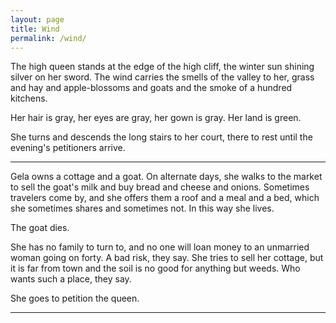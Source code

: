 ```yaml
---
layout: page
title: Wind
permalink: /wind/
---
```


The high queen stands at the edge of the high cliff, the winter sun shining silver on her sword. The wind carries the smells of the valley to her, grass and hay and apple-blossoms and goats and the smoke of a hundred kitchens.

Her hair is gray, her eyes are gray, her gown is gray. Her land is green.

She turns and descends the long stairs to her court, there to rest until the evening's petitioners arrive.

---

Gela owns a cottage and a goat. On alternate days, she walks to the market to sell the goat's milk and buy bread and cheese and onions. Sometimes travelers come by, and she offers them a roof and a meal and a bed, which she sometimes shares and sometimes not. In this way she lives.

The goat dies.

She has no family to turn to, and no one will loan money to an unmarried woman going on forty. A bad risk, they say. She tries to sell her cottage, but it is far from town and the soil is no good for anything but weeds. Who wants such a place, they say.

She goes to petition the queen.

---

